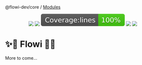 @flowi-dev/core / [Modules](modules.md)

<p align='center'>
<img src="https://img.shields.io/github/package-json/v/flowi-dev/core?color=green&style=flat"/>
<img src="https://img.shields.io/github/license/flowi-dev/core"/>
<img src="https://github.com/flowi-dev/core/blob/main/coverage/badge-lines.svg"/>
<img src="https://img.shields.io/github/issues/flowi-dev/core"/>
<img src="https://img.shields.io/github/repo-size/flowi-dev/core"/>
</p>

# ✨🌊 Flowi 🌊✨
More to come...
